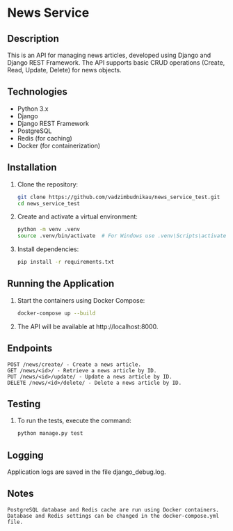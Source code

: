 # News Service

## Description

This is an API for managing news articles, developed using Django and Django REST Framework. The API supports basic CRUD operations (Create, Read, Update, Delete) for news objects.

## Technologies

- Python 3.x
- Django
- Django REST Framework
- PostgreSQL
- Redis (for caching)
- Docker (for containerization)

## Installation

1. Clone the repository:

   ```bash
   git clone https://github.com/vadzimbudnikau/news_service_test.git
   cd news_service_test
   
2. Сreate and activate a virtual environment:
    
    ```bash
   python -m venv .venv
   source .venv/bin/activate  # For Windows use .venv\Scripts\activate
   
3. Install dependencies:
    
    ```bash
   pip install -r requirements.txt
   
## Running the Application

1. Start the containers using Docker Compose:

    ```bash
   docker-compose up --build
   
2. The API will be available at http://localhost:8000.

## Endpoints

    POST /news/create/ - Create a news article.
    GET /news/<id>/ - Retrieve a news article by ID.
    PUT /news/<id>/update/ - Update a news article by ID.
    DELETE /news/<id>/delete/ - Delete a news article by ID.

## Testing

1. To run the tests, execute the command:

    ```bash
   python manage.py test
   
## Logging

Application logs are saved in the file django_debug.log.

## Notes

    PostgreSQL database and Redis cache are run using Docker containers.
    Database and Redis settings can be changed in the docker-compose.yml file.